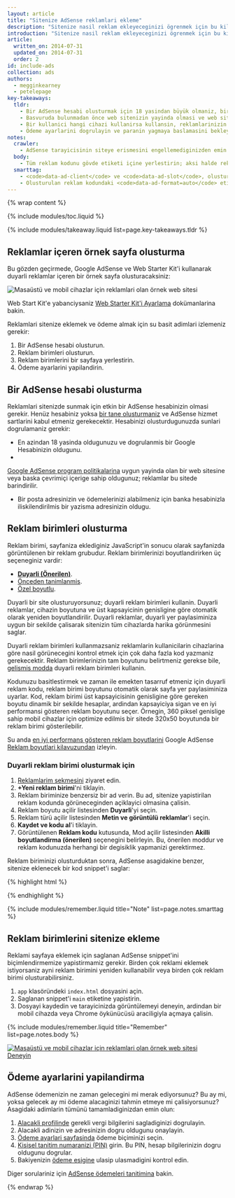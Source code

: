 ```yaml
---
layout: article
title: "Sitenize AdSense reklamlari ekleme"
description: "Sitenize nasil reklam ekleyeceginizi ögrenmek için bu kilavuzdaki adimlari izleyin. Bir AdSense hesabi olusturun, reklam birimleri olusturun, birimleri sitenize yerlestirin, ödeme ayarlarini yapilandirin ve ödeme alin."
introduction: "Sitenize nasil reklam ekleyeceginizi ögrenmek için bu kilavuzdaki adimlari izleyin. Bir AdSense hesabi olusturun, reklam birimleri olusturun, birimleri sitenize yerlestirin, ödeme ayarlarini yapilandirin ve ödeme alin."
article:
  written_on: 2014-07-31
  updated_on: 2014-07-31
  order: 2
id: include-ads
collection: ads
authors:
  - megginkearney
  - petelepage
key-takeaways:
  tldr: 
    - Bir AdSense hesabi olusturmak için 18 yasindan büyük olmaniz, bir Google Hesabinizin ve adresinizin olmasi gerekir.
    - Basvuruda bulunmadan önce web sitenizin yayinda olmasi ve web sitesi içeriginin AdSense politikalarina uygun olmasi gerekir.
    - Bir kullanici hangi cihazi kullanirsa kullansin, reklamlarinizin görünüme sigdigindan emin olmak için duyarli reklam birimleri olusturun.
    - Ödeme ayarlarini dogrulayin ve paranin yagmaya baslamasini bekleyin.
notes:
  crawler:
    - AdSense tarayicisinin siteye erismesini engellemediginizden emin olun (<a href="https://support.google.com/adsense/answer/10532">bu yardim konusuna</a> bakin). 
  body:
    - Tüm reklam kodunu gövde etiketi içine yerlestirin; aksi halde reklamlar çalismaz.
  smarttag:
    - <code>data-ad-client</code> ve <code>data-ad-slot</code>, olusturdugunuz her reklam için benzersiz olacaktir.
    - Olusturulan reklam kodundaki <code>data-ad-format=auto</code> etiketi, duyarli reklam birimine iliskin akilli boyutlandirma davranisini saglar.
---
```


{% wrap content %}

{% include modules/toc.liquid %}

{% include modules/takeaway.liquid list=page.key-takeaways.tldr %}

## Reklamlar içeren örnek sayfa olusturma

Bu gözden geçirmede, Google AdSense ve Web Starter Kit'i kullanarak duyarli reklamlar içeren bir örnek sayfa olusturacaksiniz:

<img src="images/ad-ss-600.png" sizes="100vw" 
  srcset="images/ad-ss-1200.png 1200w, 
          images/ad-ss-900.png 900w,
          images/ad-ss-600.png 600w, 
          images/ad-ss-300.png 300w" 
  alt="Masaüstü ve mobil cihazlar için reklamlari olan örnek web sitesi">

Web Start Kit'e yabanciysaniz [Web Starter Kit'i Ayarlama]({{site.fundamentals}}/tools/setup/setup_kit.html) dokümanlarina bakin.

Reklamlari sitenize eklemek ve ödeme almak için su basit adimlari izlemeniz gerekir:

1. Bir AdSense hesabi olusturun.
2. Reklam birimleri olusturun.
3. Reklam birimlerini bir sayfaya yerlestirin.
4. Ödeme ayarlarini yapilandirin.

## Bir AdSense hesabi olusturma
Reklamlari sitenizde sunmak için etkin bir AdSense hesabinizin olmasi gerekir. Henüz hesabiniz yoksa [bir tane olusturmaniz](https://www.google.com/adsense/) ve AdSense hizmet sartlarini kabul etmeniz gerekecektir.  Hesabinizi olusturdugunuzda sunlari dogrulamaniz gerekir:

* En azindan 18 yasinda oldugunuzu ve dogrulanmis bir Google Hesabinizin oldugunu.
* 
[Google AdSense program politikalarina](https://support.google.com/adsense/answer/48182) uygun yayinda olan bir web sitesine veya baska çevrimiçi içerige sahip oldugunuz; reklamlar bu sitede barindirilir.
* Bir posta adresinizin ve ödemelerinizi alabilmeniz için banka hesabinizla iliskilendirilmis bir yazisma adresinizin oldugu.

## Reklam birimleri olusturma

Reklam birimi, sayfaniza eklediginiz JavaScript'in sonucu olarak sayfanizda görüntülenen bir reklam grubudur.  Reklam birimlerinizi boyutlandirirken üç seçeneginiz vardir:

* **[Duyarli (Önerilen)](https://support.google.com/adsense/answer/3213689)**. 
* [Önceden tanimlanmis](https://support.google.com/adsense/answer/6002621).
* [Özel boyutlu](https://support.google.com/adsense/answer/3289364).

Duyarli bir site olusturuyorsunuz; duyarli reklam birimleri kullanin.
Duyarli reklamlar, cihazin boyutuna ve üst kapsayicinin genisligine göre otomatik olarak yeniden boyutlandirilir.
Duyarli reklamlar, duyarli yer paylasiminiza uygun bir sekilde çalisarak sitenizin tüm cihazlarda harika görünmesini saglar.

Duyarli reklam birimleri kullanmazsaniz reklamlarin kullanicilarin cihazlarina göre nasil görünecegini kontrol etmek için çok daha fazla kod yazmaniz gerekecektir. Reklam birimlerinizin tam boyutunu belirtmeniz gerekse bile, [gelismis modda]({{site.fundamentals}}/monetization/ads/customize-ads.html#what-if-responsive-sizing-isnt-enough) duyarli reklam birimleri kullanin.

Kodunuzu basitlestirmek ve zaman ile emekten tasarruf etmeniz için duyarli reklam kodu, reklam birimi boyutunu otomatik olarak sayfa yer paylasiminiza uyarlar. 
Kod, reklam birimi üst kapsayicisinin genisligine göre gereken boyutu dinamik bir sekilde hesaplar, ardindan kapsayiciya sigan ve en iyi performansi gösteren reklam boyutunu seçer.
Örnegin, 360 piksel genislige sahip mobil cihazlar için optimize edilmis bir sitede 320x50 boyutunda bir reklam birimi gösterilebilir.

Su anda [en iyi performans gösteren reklam boyutlarini](https://support.google.com/adsense/answer/6002621#top) Google AdSense [Reklam boyutlari kilavuzundan](https://support.google.com/adsense/answer/6002621#top) izleyin.

### Duyarli reklam birimi olusturmak için

1. [Reklamlarim sekmesini](https://www.google.com/adsense/app#myads-springboard) ziyaret edin.
2. <strong>+Yeni reklam birimi</strong>'ni tiklayin.
3. Reklam biriminize benzersiz bir ad verin. Bu ad, sitenize yapistirilan reklam kodunda görüneceginden açiklayici olmasina çalisin.
4. Reklam boyutu açilir listesinden <strong>Duyarli</strong>'yi seçin.
5. Reklam türü açilir listesinden <strong>Metin ve görüntülü reklamlar</strong>'i seçin.
6. <strong>Kaydet ve kodu al</strong>'i tiklayin.
7. Görüntülenen <strong>Reklam kodu</strong> kutusunda, Mod açilir listesinden <strong>Akilli boyutlandirma (önerilen)</strong> seçenegini belirleyin. 
Bu, önerilen moddur ve reklam kodunuzda herhangi bir degisiklik yapmanizi gerektirmez.

Reklam biriminizi olusturduktan sonra, AdSense asagidakine benzer, sitenize eklenecek bir kod snippet'i saglar:

{% highlight html %}
<script async src="//pagead2.googlesyndication.com/pagead/js/adsbygoogle.js"></script>
<!-- Top ad in web starter kit sample -->
<ins class="adsbygoogle"
  style="display:block"
  data-ad-client="XX-XXX-XXXXXXXXXXXXXXXX"
  data-ad-slot="XXXXXXXXXX"
  data-ad-format="auto"></ins>
<script>
  (adsbygoogle = window.adsbygoogle || []).push({});
</script>
{% endhighlight %}

{% include modules/remember.liquid title="Note" list=page.notes.smarttag %}

## Reklam birimlerini sitenize ekleme

Reklami sayfaya eklemek için saglanan AdSense snippet'ini biçimlendirmemize yapistirmamiz gerekir.  Birden çok reklami eklemek istiyorsaniz ayni reklam birimini yeniden kullanabilir veya birden çok reklam birimi olusturabilirsiniz.

1. `app` klasöründeki `index.html` dosyasini açin.
2. Saglanan snippet'i `main` etiketine yapistirin.
3. Dosyayi kaydedin ve tarayicinizda görüntülemeyi deneyin, ardindan bir mobil cihazda veya Chrome öykünücüsü araciligiyla açmaya çalisin.

{% include modules/remember.liquid title="Remember" list=page.notes.body %}

<div>
  <a href="/web/fundamentals/resources/samples/monetization/ads/">
    <img src="images/ad-ss-600.png" sizes="100vw" 
      srcset="images/ad-ss-1200.png 1200w, 
              images/ad-ss-900.png 900w,
              images/ad-ss-600.png 600w, 
              images/ad-ss-300.png 300w" 
      alt="Masaüstü ve mobil cihazlar için reklamlari olan örnek web sitesi">
    <br>
  Deneyin
          </a>
</div>

## Ödeme ayarlarini yapilandirma

AdSense ödemenizin ne zaman gelecegini mi merak ediyorsunuz? Bu ay mi, yoksa gelecek ay mi ödeme alacaginizi tahmin etmeye mi çalisiyorsunuz? Asagidaki adimlarin tümünü tamamladiginizdan emin olun:

1. [Alacakli profilinde](https://www.google.com/adsense/app#payments3/h=BILLING_PROFILE) gerekli vergi bilgilerini sagladiginizi dogrulayin. 
2. Alacakli adinizin ve adresinizin dogru oldugunu onaylayin.
3. [Ödeme ayarlari sayfasinda](https://www.google.com/adsense/app#payments3/h=ACCOUNT_SETTINGS) ödeme biçiminizi seçin.
4. [Kisisel tanitim numaranizi (PIN)](https://support.google.com/adsense/answer/157667) girin. Bu PIN, hesap bilgilerinizin dogru oldugunu dogrular.
5. Bakiyenizin [ödeme esigine](https://support.google.com/adsense/answer/1709871) ulasip ulasmadigini kontrol edin. 

Diger sorulariniz için [AdSense ödemeleri tanitimina](https://support.google.com/adsense/answer/1709858) bakin.

{% endwrap %}

